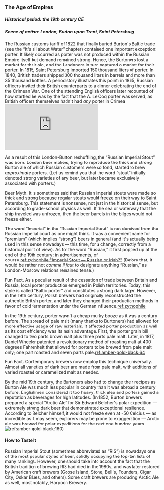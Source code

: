 ### The Age of Empires
##### Historical period: the 19th century CE
##### Scene of action: London, Burton upon Trent, Saint Petersburg

The Russian customs tariff of 1822 that finally buried Burton's Baltic trade (see the “It's all about Water” chapter) contained one important exception: porter. It likely occurred as porter was not produced within the Russian Empire itself but demand remained strong. Hence, the Burtoners lost a market for their ale, and the Londoners in turn captured a market for their porter. In 1815, Saint Petersburg imported 150 thousand liters of porter. In 1840, British traders shipped 300 thousand liters in barrels and  more than 35 thousand bottles. A period story illustrates this point: in 1865, Russian officers invited their British counterparts to a dinner celebrating the end of the Crimean War. One of the attending English officers later recounted of how startled he was by the fact that the A. Le Coq porter was served, as British officers themselves hadn't had *any* porter in Crimea![ref:{"short":"Cornell, M. (2017)","extra":["Albert Le Coq and the Russian Stout trade","Brewery History, 172"]}:3](http://www.breweryhistory.com/journal/archive/172/LeCoq.pdf)

As a result of this London-Burton reshuffling, the “Russian Imperial Stout” was born. London beer makers, trying to reproduce the thick and strong Burton ale of which Russian customers were so fond, started to brew *approximate* porters. (Let us remind you that the word “stout” initially denoted strong varieties of any beer, but later became exclusively associated with porters.)

Beer Myth. It is sometimes said that Russian imperial stouts were made so thick and strong because regular stouts would freeze on their way to Saint Petersburg. This statement is nonsense, not just in the historical sense, but according to grade-school physics as well. If the sea or waterway that the ship traveled was unfrozen, then the beer barrels in the bilges would not freeze either.

The word “Imperial” in the “Russian Imperial Stout” is not dereived from the Russian imperial court as one might think. It was a convenient name for “premium” (which implies “strong”) beers in general (and it's actually being used in this sense nowadays — this time, for a change, correctly from a historical point of view). As for the word “Russian,” it first popped up at the end of the 19th century; in advertisements, of course.[ref:zythophile:"Imperial Stout — Russian or Irish?"](https://zythophile.co.uk/2011/06/26/imperial-stout-russian-or-irish/) (Before that, it would be rather not *comme il faut* to designate anything “Russian,” as London-Moscow relations remained tense.)

Fun Fact. As a peculiar result of the cessation of trade between Britain and Russia, local porter production emerged in Polish territories. Today, this style is called “Baltic porter” and constitutes a strong dark lager. However, in the 19th century, Polish brewers had originally reconstructed the authentic British porter, and later they changed their production methods in favor of cold fermentation under the German influence.[ref:zythophile](https://zythophile.co.uk/2021/01/16/its-baltic-porter-day-a-good-excuse-for-punching-a-few-baltic-porter-myths-in-the-face/)

In the 19th century, porter wasn't a cheap murky booze as it was a century before. The spread of pale malt (many thanks to Burtoners) had allowed for more effective usage of raw materials. It affected porter production as well as its cost efficiency was its main advantage. First, the porter grain bill changed to two parts brown malt plus three parts pale malt. Later, in 1817, Daniel Wheeler patented a revolutionary method of roasting malt at 400 degrees Fahrenheit that allowed for porters to be brewed from pale malt only; one part roasted and seven parts pale.[ref:amber-gold-black:64]()

Fun Fact. Contemporary brewers now employ this technique universally. Almost all varieties of dark beer are made from pale malt, with additions of varied roasted or caramelized malt as needed.

By the mid 19th century, the Burtoners also had to change their recipes as Burton Ale was much less popular in country than it was abroad a century before. Englishmen considered it too heavy; thick ales and porters gained a reputation as beverages for high latitudes. (In 1852, Burton brewers prepared a special “Arctic Ale” for Sir Edward Belcher's polar expedition — extremely strong dark beer that demonstrated exceptional resilience. According to Belcher himself, it would not freeze even at -50 Celcius — as incredible as it may seem, explorers may be prone to exaggeration — Arctic ale was brewed for polar expeditions for the next one hundred years![ref:amber-gold-black:160]())

#### How to Taste It

Russian Imperial Stout (sometimes abbreviated as “RIS”) is nowadays one of the most popular styles of beer, solidly occupying the top-ten lists of many rankings. However, one should take into account the fact that the British tradition of brewing RIS had died in the 1980s, and was later restored by American craft brewers (Goose Island, Stone, Bell's, Founders, Cigar City, Oskar Blues, and others). Some craft brewers are producing Arctic Ale as well, most notably, Harpoon Brewery.
